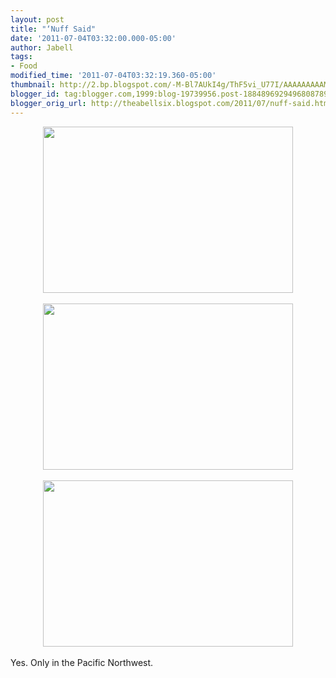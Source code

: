 ```yaml
---
layout: post
title: "‘Nuff Said"
date: '2011-07-04T03:32:00.000-05:00'
author: Jabell
tags:
- Food
modified_time: '2011-07-04T03:32:19.360-05:00'
thumbnail: http://2.bp.blogspot.com/-M-Bl7AUkI4g/ThF5vi_U77I/AAAAAAAAAMs/PDrrBTfOwPU/s72-c/Burgerville+1.JPG
blogger_id: tag:blogger.com,1999:blog-19739956.post-1884896929496808789
blogger_orig_url: http://theabellsix.blogspot.com/2011/07/nuff-said.html
---
```


<div class="separator" style="clear: both; text-align: center;"><a href="http://2.bp.blogspot.com/-M-Bl7AUkI4g/ThF5vi_U77I/AAAAAAAAAMs/PDrrBTfOwPU/s1600/Burgerville+1.JPG" imageanchor="1" style="margin-left: 1em; margin-right: 1em;"><img border="0" height="266" src="http://2.bp.blogspot.com/-M-Bl7AUkI4g/ThF5vi_U77I/AAAAAAAAAMs/PDrrBTfOwPU/s400/Burgerville+1.JPG" width="400" /></a></div><br /><div class="separator" style="clear: both; text-align: center;"><a href="http://2.bp.blogspot.com/-envvyULTm18/ThF53QOe-uI/AAAAAAAAAMw/waJr8qQP6FQ/s1600/Burgerville+2.JPG" imageanchor="1" style="margin-left: 1em; margin-right: 1em;"><img border="0" height="266" src="http://2.bp.blogspot.com/-envvyULTm18/ThF53QOe-uI/AAAAAAAAAMw/waJr8qQP6FQ/s400/Burgerville+2.JPG" width="400" /></a></div><br /><div class="separator" style="clear: both; text-align: center;"><a href="http://3.bp.blogspot.com/--maeLIFeORg/ThF5_kd1yvI/AAAAAAAAAM0/RlbH1uyrf24/s1600/Burgerville+3.JPG" imageanchor="1" style="margin-left: 1em; margin-right: 1em;"><img border="0" height="266" src="http://3.bp.blogspot.com/--maeLIFeORg/ThF5_kd1yvI/AAAAAAAAAM0/RlbH1uyrf24/s400/Burgerville+3.JPG" width="400" /></a></div><br />Yes. Only in the Pacific Northwest.